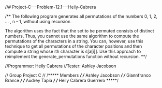 //# Project-C---Problem-12.1---Heily-Cabrera

/** The following program generates all permutations of the numbers 0, 1, 2, ... , n – 1, without using recursion.

The algorithm uses the fact that the set to be permuted consists of distinct numbers. Thus, you cannot use the same algorithm to compute the permutations of the characters in a string. 
You can, however, use this technique to get all permutations of the character positions and then compute a string whose ith character is s[a[i]]. Use this approach to reimplement the generate_permutations function without recursion. **/

//Programmer: Heily Cabrera
//Tester: Ashley Jacobson

// Group Project C //
/***** Members *****/
/***** Ashley Jacobson *****/
/***** Giannfranco Brance *****/
/***** Audrey Tapia *****/
/***** Heily Cabrera Guerrero *****/
